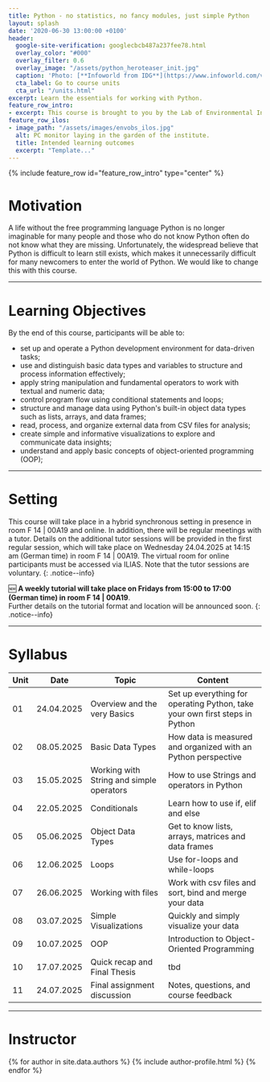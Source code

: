 ```yaml
---
title: Python - no statistics, no fancy modules, just simple Python
layout: splash
date: '2020-06-30 13:00:00 +0100'
header:
  google-site-verification: googlecbcb487a237fee78.html
  overlay_color: "#000"
  overlay_filter: 0.6
  overlay_image: "/assets/python_heroteaser_init.jpg"
  caption: 'Photo: [**Infoworld from IDG**](https://www.infoworld.com/video/series/8563/do-more-with-r)'
  cta_label: Go to course units
  cta_url: "/units.html"
excerpt: Learn the essentials for working with Python.
feature_row_intro:
- excerpt: This course is brought to you by the Lab of Environmental Informatics (University of Marburg, Germany)
feature_row_ilos:
- image_path: "/assets/images/envobs_ilos.jpg"
  alt: PC monitor laying in the garden of the institute.
  title: Intended learning outcomes
  excerpt: "Template..."
---
```

<head>
<meta name="google-site-verification" content="YUryV-9eiF-F3EmYUGc-_Bc4wpKVjMeH9AgvBFjKy-k" />
</head>

{% include feature_row id="feature_row_intro" type="center" %}


#  Motivation
A life without the free programming language Python is no longer imaginable for many people and those who do not know Python often do not know what they are missing.
Unfortunately, the widespread believe that Python is difficult to learn still exists,
which makes it unnecessarily difficult for many newcomers to enter the world of Python.
We would like to change this with this course.

---

# Learning Objectives
By the end of this course, participants will be able to:

* set up and operate a Python development environment for data-driven tasks;
* use and distinguish basic data types and variables to structure and process information effectively;
* apply string manipulation and fundamental operators to work with textual and numeric data;
* control program flow using conditional statements and loops;
* structure and manage data using Python's built-in object data types such as lists, arrays, and data frames;
* read, process, and organize external data from CSV files for analysis;
* create simple and informative visualizations to explore and communicate data insights;
* understand and apply basic concepts of object-oriented programming (OOP);

---

# Setting

This course will take place in a hybrid synchronous setting in presence in room F 14 \| 00A19 and online. In addition, there will be regular meetings with a tutor. Details on the additional tutor sessions will be provided in the first regular session, which will take place on Wednesday 24.04.2025 at 14:15 am (German time) in room F 14 \| 00A19. The virtual room for online participants must be accessed via ILIAS. Note that the tutor sessions are voluntary.
{: .notice--info}

🆕 **A weekly tutorial will take place on Fridays from 15:00 to 17:00 (German time) in room F 14 \| 00A19**.  
Further details on the tutorial format and location will be announced soon.
{: .notice--info}

---
# Syllabus

| Unit | Date |Topic | Content |
|------|-----|-----|---------|
| 01 |24.04.2025| Overview and the very Basics   | Set up everything for operating Python, take your own first steps in Python |
| 02 |08.05.2025 |Basic Data Types | How data is measured and organized with an Python perspective               |
| 03 |15.05.2025 |Working with String and simple operators               | How to use Strings and operators in Python                       |
| 04 |22.05.2025 |Conditionals           | Learn how to use if, elif and else                                          |
| 05 |05.06.2025 |Object Data Types                          | Get to know lists, arrays, matrices and data frames |
| 06 |12.06.2025 |Loops               | Use for-loops and while-loops                               |
| 07 |26.06.2025 |Working with files             | Work with csv files and sort, bind and merge your data  |
| 08 |03.07.2025 |Simple Visualizations          | Quickly and simply visualize your data  |
| 09 |10.07.2025 |OOP|Introduction to Object-Oriented Programming|
| 10 |17.07.2025 |Quick recap and Final Thesis | tbd |
| 11 | 24.07.2025 | Final assignment discussion | Notes, questions, and course feedback |


---
<!--
# Deliverables
The exam in unit 16 will be used for self-assessment and as a prerequisite for more subject-specific courses.
-->


# Instructor
{% for author in site.data.authors %} {% include author-profile.html %}
{% endfor %}


<!-- chunky


% include author-profile.html %

Course contents are among other things:

* scientific theoretical basics,
* R environment and syntax,
* data and object types,
* data management,
* import and export of data,
* simple functions,
* high- and low-level plotting functions and their arguments and
* various statistical analysis methods.

google search: https://search.google.com/search-console/
still registered to Mandy Gimpels Google Account
-> transfer to Geomoer@google.com???

("digital literacy")
-->
